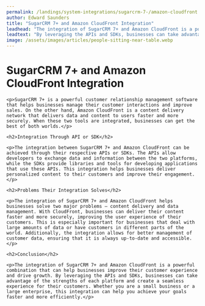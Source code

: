 ```yaml
---
permalink: /landings/system-integrations/sugarcrm-7-/amazon-cloudfront
author: Edward Saunders
title: "SugarCRM 7+ and Amazon CloudFront Integration"
leadhead: "The integration of SugarCRM 7+ and Amazon CloudFront is a powerful combination that can help businesses improve their customer experience and drive growth"
leadtext: "By leveraging the APIs and SDKs, businesses can take advantage of the strengths of each platform and create a seamless experience for their customers. Whether you are a small business or a large enterprise, this integration can help you achieve your goals faster and more efficiently."
image: /assets/images/articles/people-sitting-near-table.webp
---
```

<div class="arttext">	<h1>SugarCRM 7+ and Amazon CloudFront Integration</h1>

	<p>SugarCRM 7+ is a powerful customer relationship management software that helps businesses manage their customer interactions and improve sales. On the other hand, Amazon CloudFront is a content delivery network that delivers data and content to users faster and more securely. When these two tools are integrated, businesses can get the best of both worlds.</p>

	<h2>Integration Through API or SDK</h2>

	<p>The integration between SugarCRM 7+ and Amazon CloudFront can be achieved through their respective APIs or SDKs. The APIs allow developers to exchange data and information between the two platforms, while the SDKs provide libraries and tools for developing applications that use these APIs. This integration helps businesses deliver personalized content to their customers and improve their engagement.</p>

	<h2>Problems Their Integration Solves</h2>

	<p>The integration of SugarCRM 7+ and Amazon CloudFront helps businesses solve two major problems – content delivery and data management. With CloudFront, businesses can deliver their content faster and more securely, improving the user experience of their customers. This is especially important for businesses that deal with large amounts of data or have customers in different parts of the world. Additionally, the integration allows for better management of customer data, ensuring that it is always up-to-date and accessible.</p>

	<h2>Conclusion</h2>

	<p>The integration of SugarCRM 7+ and Amazon CloudFront is a powerful combination that can help businesses improve their customer experience and drive growth. By leveraging the APIs and SDKs, businesses can take advantage of the strengths of each platform and create a seamless experience for their customers. Whether you are a small business or a large enterprise, this integration can help you achieve your goals faster and more efficiently.</p>

</div>